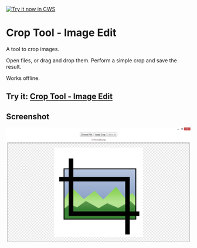 <a target="_blank" href="https://chrome.google.com/webstore/detail/foibnkkcggahkmckladbmgkajodpcjfh">![Try it now in CWS](https://raw.github.com/GoogleChrome/chrome-extensions-samples/main/_archive/apps/tryitnowbutton.png "Click here to install this sample from the Chrome Web Store")</a>


# Crop Tool - Image Edit

A tool to crop images.

Open files, or drag and drop them. Perform a simple crop and save the result.

Works offline.

## Try it: [Crop Tool - Image Edit](https://chrome.google.com/webstore/detail/crop-tool-image-edit/foibnkkcggahkmckladbmgkajodpcjfh)

## Screenshot
![screenshot](/_archive/apps/samples/image-edit/assets/screenshot_1280_800.png)
